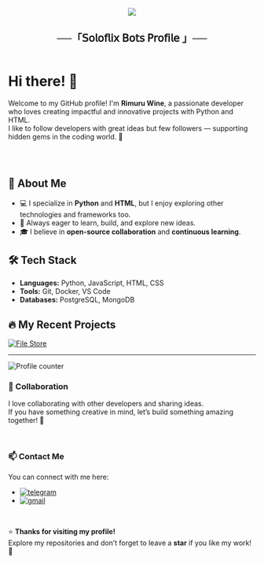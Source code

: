 <p align="center">
  <img src="https://readme-typing-svg.herokuapp.com?color=DC143C&center=true&lines=Welcome+to+My+GitHub+Profile;Exploring+the+world+of+code;Sharing+my+projects+and+learnings;Enjoy+your+stay!&width=600&height=180">
</p>

<h2 align="center">
    ──「𝖲𝗈𝗅𝗈𝖿𝗅𝗂𝗑 𝖡𝗈𝗍𝗌 𝖯𝗋𝗈𝖿𝗂𝗅𝖾 」──
</h2>

<div style="display: flex;">
  <div style="flex: 1;">

# Hi there! 👋

Welcome to my GitHub profile! I'm **Rimuru Wine**, a passionate developer who loves creating impactful and innovative projects with Python and HTML.  
I like to follow developers with great ideas but few followers — supporting hidden gems in the coding world. 💎

<p align="center">
<img src="">
</p>

<br>

## 🌟 About Me

- 💻 I specialize in **Python** and **HTML**, but I enjoy exploring other technologies and frameworks too.  
- 🚀 Always eager to learn, build, and explore new ideas.  
- 🎓 I believe in **open-source collaboration** and **continuous learning**.

## 🛠️ Tech Stack

- **Languages:** Python, JavaScript, HTML, CSS  
- **Tools:** Git, Docker, VS Code  
- **Databases:** PostgreSQL, MongoDB  

## 🔥 My Recent Projects

[![File Store](https://github-readme-stats.vercel.app/api/pin?username=Soloflix-bots&theme=github_dark&hide_border=true&repo=filestore)](https://github.com/Soloflix-bots/filestore)

---

![Profile counter](https://moe-counter.glitch.me/get/@soloflix-bots)

### 🤝 Collaboration

I love collaborating with other developers and sharing ideas.  
If you have something creative in mind, let’s build something amazing together! 💫

<br>

### 📫 Contact Me

You can connect with me here:

- [![telegram](https://img.shields.io/badge/Rimuru_Wine-Telegram-blue?style=for-the-badge&logo=telegram)](https://t.me/Rimuru_Wine)
- [![gmail](https://img.shields.io/badge/Soloflix_Bots-Gmail-red?style=for-the-badge&logo=gmail)](mailto:soloflix.bots@gmail.com)

<br>

⭐ **Thanks for visiting my profile!**  
Explore my repositories and don’t forget to leave a **star** if you like my work! 🌟

